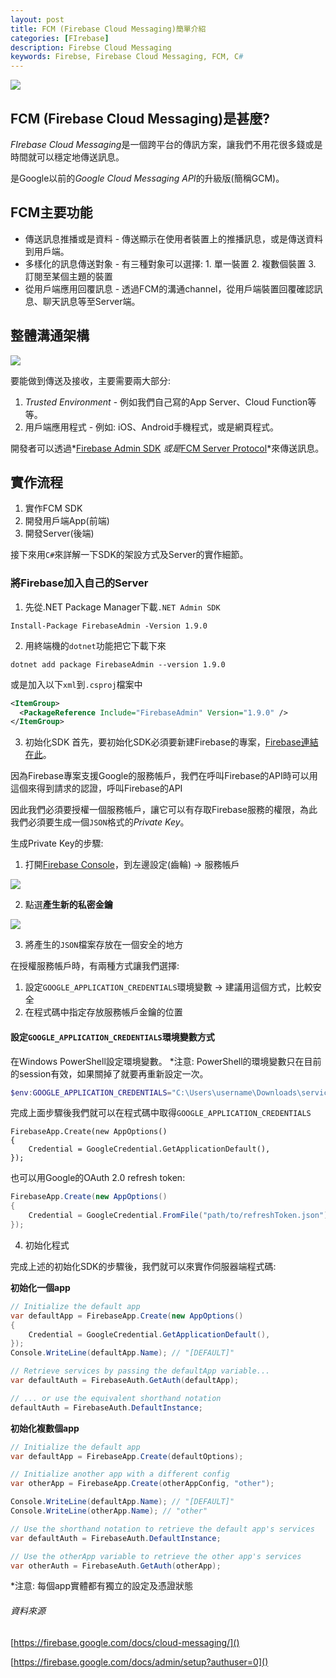 ```yaml
---
layout: post
title: FCM (Firebase Cloud Messaging)簡單介紹
categories: [FIrebase]
description: Firebse Cloud Messaging
keywords: Firebse, Firebase Cloud Messaging, FCM, C#
---
```


![](https://miro.medium.com/max/2400/1*rMGumKz0r1UOGC_fApQYKQ.png)


## FCM (Firebase Cloud Messaging)是甚麼?

*FIrebase Cloud Messaging*是一個跨平台的傳訊方案，讓我們不用花很多錢或是時間就可以穩定地傳送訊息。

是Google以前的*Google Cloud Messaging API*的升級版(簡稱GCM)。

## FCM主要功能
* 傳送訊息推播或是資料 - 傳送顯示在使用者裝置上的推播訊息，或是傳送資料到用戶端。
* 多樣化的訊息傳送對象 - 有三種對象可以選擇: 1. 單一裝置 2. 複數個裝置 3. 訂閱至某個主題的裝置
* 從用戶端應用回覆訊息 - 透過FCM的溝通channel，從用戶端裝置回覆確認訊息、聊天訊息等至Server端。
  
## 整體溝通架構

![](https://firebase.google.com/docs/cloud-messaging/images/messaging-overview.png)

要能做到傳送及接收，主要需要兩大部分:

1. *Trusted Environment* - 例如我們自己寫的App Server、Cloud Function等等。
2. 用戶端應用程式 - 例如: iOS、Android手機程式，或是網頁程式。

開發者可以透過*[Firebase Admin SDK](https://firebase.google.com/docs/cloud-messaging/server#firebase-admin-sdk-for-fcm)
*或是*[FCM Server Protocol](https://firebase.google.com/docs/cloud-messaging/server#choose)*來傳送訊息。

## 實作流程
1. 實作FCM SDK
2. 開發用戶端App(前端)
3. 開發Server(後端)

接下來用`C#`來詳解一下SDK的架設方式及Server的實作細節。

### 將Firebase加入自己的Server
1. 先從.NET Package Manager下載`.NET Admin SDK `
```console
Install-Package FirebaseAdmin -Version 1.9.0
```

2. 用終端機的`dotnet`功能把它下載下來
```console
dotnet add package FirebaseAdmin --version 1.9.0
```
或是加入以下`xml`到`.csproj`檔案中
```xml
<ItemGroup>
  <PackageReference Include="FirebaseAdmin" Version="1.9.0" />
</ItemGroup>
```

3. 初始化SDK
首先，要初始化SDK必須要新建Firebase的專案，[Firebase連結在此](https://firebase.google.com/)。

因為Firebase專案支援Google的服務帳戶，我們在呼叫Firebase的API時可以用這個來得到請求的認證，呼叫Firebase的API

因此我們必須要授權一個服務帳戶，讓它可以有存取Firebase服務的權限，為此我們必須要生成一個`JSON`格式的*Private Key*。

生成Private Key的步驟:
1. 打開[Firebase Console](https://console.firebase.google.com/)，到左邊設定(齒輪) -> 服務帳戶

![](https://i.imgur.com/POwnABI.png)

2. 點選**產生新的私密金鑰**

![](https://i.imgur.com/Cvpi78J.png)

3. 將產生的`JSON`檔案存放在一個安全的地方


在授權服務帳戶時，有兩種方式讓我們選擇: 
1. 設定`GOOGLE_APPLICATION_CREDENTIALS`環境變數 -> 建議用這個方式，比較安全
2. 在程式碼中指定存放服務帳戶金鑰的位置

#### 設定`GOOGLE_APPLICATION_CREDENTIALS`環境變數方式
在Windows PowerShell設定環境變數。 *注意: PowerShell的環境變數只在目前的session有效，如果關掉了就要再重新設定一次。
```powershell
$env:GOOGLE_APPLICATION_CREDENTIALS="C:\Users\username\Downloads\service-account-file.json"
```

完成上面步驟後我們就可以在程式碼中取得`GOOGLE_APPLICATION_CREDENTIALS`
```Csharp
FirebaseApp.Create(new AppOptions()
{
    Credential = GoogleCredential.GetApplicationDefault(),
});
```
也可以用Google的OAuth 2.0 refresh token:
```csharp
FirebaseApp.Create(new AppOptions()
{
    Credential = GoogleCredential.FromFile("path/to/refreshToken.json"),
});
```

4. 初始化程式

完成上述的初始化SDK的步驟後，我們就可以來實作伺服器端程式碼:

**初始化一個app**
```csharp
// Initialize the default app
var defaultApp = FirebaseApp.Create(new AppOptions()
{
    Credential = GoogleCredential.GetApplicationDefault(),
});
Console.WriteLine(defaultApp.Name); // "[DEFAULT]"

// Retrieve services by passing the defaultApp variable...
var defaultAuth = FirebaseAuth.GetAuth(defaultApp);

// ... or use the equivalent shorthand notation
defaultAuth = FirebaseAuth.DefaultInstance;
```

**初始化複數個app**
```csharp
// Initialize the default app
var defaultApp = FirebaseApp.Create(defaultOptions);

// Initialize another app with a different config
var otherApp = FirebaseApp.Create(otherAppConfig, "other");

Console.WriteLine(defaultApp.Name); // "[DEFAULT]"
Console.WriteLine(otherApp.Name); // "other"

// Use the shorthand notation to retrieve the default app's services
var defaultAuth = FirebaseAuth.DefaultInstance;

// Use the otherApp variable to retrieve the other app's services
var otherAuth = FirebaseAuth.GetAuth(otherApp);
```

*注意: 每個app實體都有獨立的設定及憑證狀態

###### 資料來源
[https://firebase.google.com/docs/cloud-messaging/]()

[https://firebase.google.com/docs/admin/setup?authuser=0]()